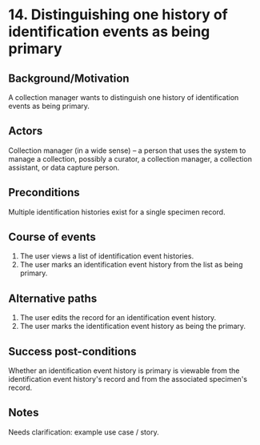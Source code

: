 # 14. Distinguishing one history of identification events as being primary

## Background/Motivation
A collection manager wants to distinguish one history of identification events as being primary.

## Actors
Collection manager (in a wide sense) – a person that uses the system to manage a collection, possibly a curator, a collection manager, a collection assistant, or data capture person.

## Preconditions
Multiple identification histories exist for a single specimen record.

## Course of events
  1. The user views a list of identification event histories.
  2. The user marks an identification event history from the list as being primary.

## Alternative paths
  1. The user edits the record for an identification event history.
  2. The user marks the identification event history as being the primary.

## Success post-conditions
Whether an identification event history is primary is viewable from the identification event history's record and from the associated specimen's record.

## Notes
Needs clarification: example use case / story.